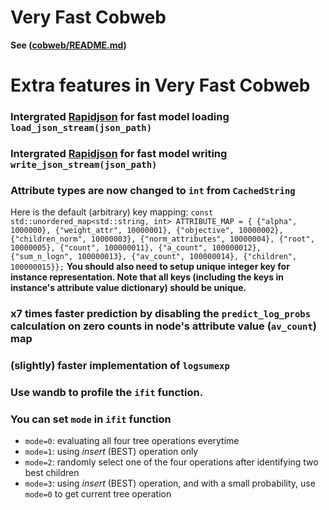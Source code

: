 # Very Fast Cobweb
__See ([cobweb/README.md](https://github.com/Teachable-AI-Lab/cobweb/blob/main/README.md))__

# Extra features in Very Fast Cobweb
### Intergrated [Rapidjson](https://github.com/Tencent/rapidjson) for fast model loading `load_json_stream(json_path)`
### Intergrated [Rapidjson](https://github.com/Tencent/rapidjson) for fast model writing `write_json_stream(json_path)`
### Attribute types are now changed to `int` from `CachedString`
Here is the default (arbitrary) key mapping:
`const std::unordered_map<std::string, int> ATTRIBUTE_MAP = {
    {"alpha", 1000000},
    {"weight_attr", 10000001},
    {"objective", 10000002},
    {"children_norm", 10000003},
    {"norm_attributes", 10000004},
    {"root", 10000005},
    {"count", 100000011},
    {"a_count", 100000012},
    {"sum_n_logn", 100000013},
    {"av_count", 100000014},
    {"children", 100000015}};`
__You should also need to setup unique integer key for instance representation. Note that all keys (including the keys in instance's attribute value dictionary) should be unique.__
### x7 times faster prediction by disabling the `predict_log_probs` calculation on zero counts in node's attribute value (`av_count`) map
### (slightly) faster implementation of `logsumexp`
### Use wandb to profile the `ifit` function.
### You can set `mode` in `ifit` function
- `mode=0`: evaluating all four tree operations everytime
- `mode=1`: using _insert_ (BEST) operation only
- `mode=2`: randomly select one of the four operations after identifying two best children
- `mode=3`: using _insert_ (BEST) operation, and with a small probability, use `mode=0` to get current tree operation

